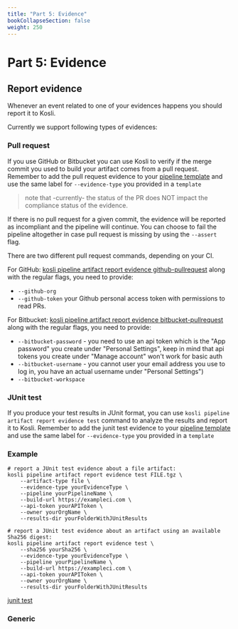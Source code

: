 ```yaml
---
title: "Part 5: Evidence"
bookCollapseSection: false
weight: 250
---
```

# Part 5: Evidence

## Report evidence

Whenever an event related to one of your evidences happens you should report it to Kosli. 

Currently we support following types of evidences:

### Pull request

If you use GitHub or Bitbucket you can use Kosli to verify if the merge commit you used to build your artifact comes from a pull request. Remember to add the pull request evidence to your [pipeline template](/how_to/connect/#create-a-pipeline) and use the same label for `--evidence-type` you provided in a `template` 

> note that -currently- the status of the PR does NOT impact the compliance status of the evidence.

If there is no pull request for a given commit, the evidence will be reported as incompliant and the pipeline will continue. You can choose to fail the pipeline altogether in case pull request is missing by using the `--assert` flag.

There are two different pull request commands, depending on your CI.

For GitHub: [kosli pipeline artifact report evidence github-pullrequest](/client_reference/kosli_pipeline_artifact_report_evidence_github-pullrequest/) along with the regular flags, you need to provide:
* `--github-org`
* `--github-token` your	Github personal access token with permissions to read PRs.


For Bitbucket: [kosli pipeline artifact report evidence bitbucket-pullrequest](/client_reference/kosli_pipeline_artifact_report_evidence_bitbucket-pullrequest/) along with the regular flags, you need to provide:
*  `--bitbucket-password` - you need to use an api token which is the "App password" you create under "Personal Settings", keep in mind that api tokens you create under "Manage account" won't work for basic auth
* `--bitbucket-username` - you cannot user your email address you use to log in, you have an actual username under "Personal Settings") 
* `--bitbucket-workspace`


### JUnit test 

If you produce your test results in JUnit format, you can use `kosli pipeline artifact report evidence test` command to analyze the results and report it to Kosli. Remember to add the junit test evidence to your [pipeline template](/how_to/connect/#create-a-pipeline) and use the same label for `--evidence-type` you provided in a `template` 

### Example

```
# report a JUnit test evidence about a file artifact:
kosli pipeline artifact report evidence test FILE.tgz \
	--artifact-type file \
	--evidence-type yourEvidenceType \
	--pipeline yourPipelineName \
	--build-url https://exampleci.com \
	--api-token yourAPIToken \
	--owner yourOrgName	\
	--results-dir yourFolderWithJUnitResults

# report a JUnit test evidence about an artifact using an available Sha256 digest:
kosli pipeline artifact report evidence test \
	--sha256 yourSha256 \
	--evidence-type yourEvidenceType \
	--pipeline yourPipelineName \
	--build-url https://exampleci.com \
	--api-token yourAPIToken \
	--owner yourOrgName	\
	--results-dir yourFolderWithJUnitResults
```

[junit test](/client_reference/kosli_pipeline_artifact_report_evidence_test/) 

### Generic

